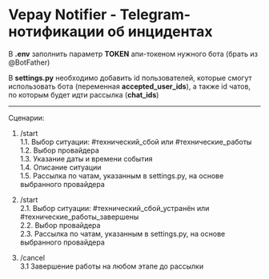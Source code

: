 # Vepay Notifier - Telegram-нотификации об инцидентах

В **.env** заполнить параметр **TOKEN** апи-токеном нужного бота (брать из @BotFather)

В **settings.py** необходимо добавить id пользователей, которые смогут использовать бота (переменная **accepted_user_ids**), а также id чатов, по которым будет идти рассылка (**chat_ids**)

<hr>

Сценарии:

1. /start <br>
 1.1. Выбор ситуации: #технический_сбой или #технические_работы <br>
 1.2. Выбор провайдера <br>
 1.3. Указание даты и времени события <br>
 1.4. Описание ситуации <br>
 1.5. Рассылка по чатам, указанным в settings.py, на основе выбранного провайдера <br>
   

2. /start <br>
 2.1. Выбор ситуации: #технический_сбой_устранён или #технические_работы_завершены <br>
 2.2. Выбор провайдера <br>
 2.3. Рассылка по чатам, указанным в settings.py, на основе выбранного провайдера


3. /cancel <br>
 3.1 Завершение работы на любом этапе до рассылки
